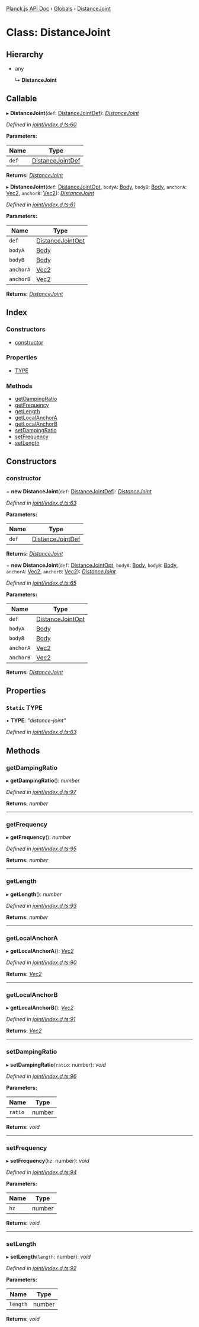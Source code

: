 [Planck.js API Doc](../README.md) › [Globals](../globals.md) › [DistanceJoint](distancejoint.md)

# Class: DistanceJoint

## Hierarchy

* any

  ↳ **DistanceJoint**

## Callable

▸ **DistanceJoint**(`def`: [DistanceJointDef](../interfaces/distancejointdef.md)): *[DistanceJoint](distancejoint.md)*

*Defined in [joint/index.d.ts:60](https://github.com/shakiba/planck.js/blob/038d425/lib/joint/index.d.ts#L60)*

**Parameters:**

Name | Type |
------ | ------ |
`def` | [DistanceJointDef](../interfaces/distancejointdef.md) |

**Returns:** *[DistanceJoint](distancejoint.md)*

▸ **DistanceJoint**(`def`: [DistanceJointOpt](../interfaces/distancejointopt.md), `bodyA`: [Body](body.md), `bodyB`: [Body](body.md), `anchorA`: [Vec2](vec2.md), `anchorB`: [Vec2](vec2.md)): *[DistanceJoint](distancejoint.md)*

*Defined in [joint/index.d.ts:61](https://github.com/shakiba/planck.js/blob/038d425/lib/joint/index.d.ts#L61)*

**Parameters:**

Name | Type |
------ | ------ |
`def` | [DistanceJointOpt](../interfaces/distancejointopt.md) |
`bodyA` | [Body](body.md) |
`bodyB` | [Body](body.md) |
`anchorA` | [Vec2](vec2.md) |
`anchorB` | [Vec2](vec2.md) |

**Returns:** *[DistanceJoint](distancejoint.md)*

## Index

### Constructors

* [constructor](distancejoint.md#constructor)

### Properties

* [TYPE](distancejoint.md#static-type)

### Methods

* [getDampingRatio](distancejoint.md#getdampingratio)
* [getFrequency](distancejoint.md#getfrequency)
* [getLength](distancejoint.md#getlength)
* [getLocalAnchorA](distancejoint.md#getlocalanchora)
* [getLocalAnchorB](distancejoint.md#getlocalanchorb)
* [setDampingRatio](distancejoint.md#setdampingratio)
* [setFrequency](distancejoint.md#setfrequency)
* [setLength](distancejoint.md#setlength)

## Constructors

###  constructor

\+ **new DistanceJoint**(`def`: [DistanceJointDef](../interfaces/distancejointdef.md)): *[DistanceJoint](distancejoint.md)*

*Defined in [joint/index.d.ts:63](https://github.com/shakiba/planck.js/blob/038d425/lib/joint/index.d.ts#L63)*

**Parameters:**

Name | Type |
------ | ------ |
`def` | [DistanceJointDef](../interfaces/distancejointdef.md) |

**Returns:** *[DistanceJoint](distancejoint.md)*

\+ **new DistanceJoint**(`def`: [DistanceJointOpt](../interfaces/distancejointopt.md), `bodyA`: [Body](body.md), `bodyB`: [Body](body.md), `anchorA`: [Vec2](vec2.md), `anchorB`: [Vec2](vec2.md)): *[DistanceJoint](distancejoint.md)*

*Defined in [joint/index.d.ts:65](https://github.com/shakiba/planck.js/blob/038d425/lib/joint/index.d.ts#L65)*

**Parameters:**

Name | Type |
------ | ------ |
`def` | [DistanceJointOpt](../interfaces/distancejointopt.md) |
`bodyA` | [Body](body.md) |
`bodyB` | [Body](body.md) |
`anchorA` | [Vec2](vec2.md) |
`anchorB` | [Vec2](vec2.md) |

**Returns:** *[DistanceJoint](distancejoint.md)*

## Properties

### `Static` TYPE

▪ **TYPE**: *"distance-joint"*

*Defined in [joint/index.d.ts:63](https://github.com/shakiba/planck.js/blob/038d425/lib/joint/index.d.ts#L63)*

## Methods

###  getDampingRatio

▸ **getDampingRatio**(): *number*

*Defined in [joint/index.d.ts:97](https://github.com/shakiba/planck.js/blob/038d425/lib/joint/index.d.ts#L97)*

**Returns:** *number*

___

###  getFrequency

▸ **getFrequency**(): *number*

*Defined in [joint/index.d.ts:95](https://github.com/shakiba/planck.js/blob/038d425/lib/joint/index.d.ts#L95)*

**Returns:** *number*

___

###  getLength

▸ **getLength**(): *number*

*Defined in [joint/index.d.ts:93](https://github.com/shakiba/planck.js/blob/038d425/lib/joint/index.d.ts#L93)*

**Returns:** *number*

___

###  getLocalAnchorA

▸ **getLocalAnchorA**(): *[Vec2](vec2.md)*

*Defined in [joint/index.d.ts:90](https://github.com/shakiba/planck.js/blob/038d425/lib/joint/index.d.ts#L90)*

**Returns:** *[Vec2](vec2.md)*

___

###  getLocalAnchorB

▸ **getLocalAnchorB**(): *[Vec2](vec2.md)*

*Defined in [joint/index.d.ts:91](https://github.com/shakiba/planck.js/blob/038d425/lib/joint/index.d.ts#L91)*

**Returns:** *[Vec2](vec2.md)*

___

###  setDampingRatio

▸ **setDampingRatio**(`ratio`: number): *void*

*Defined in [joint/index.d.ts:96](https://github.com/shakiba/planck.js/blob/038d425/lib/joint/index.d.ts#L96)*

**Parameters:**

Name | Type |
------ | ------ |
`ratio` | number |

**Returns:** *void*

___

###  setFrequency

▸ **setFrequency**(`hz`: number): *void*

*Defined in [joint/index.d.ts:94](https://github.com/shakiba/planck.js/blob/038d425/lib/joint/index.d.ts#L94)*

**Parameters:**

Name | Type |
------ | ------ |
`hz` | number |

**Returns:** *void*

___

###  setLength

▸ **setLength**(`length`: number): *void*

*Defined in [joint/index.d.ts:92](https://github.com/shakiba/planck.js/blob/038d425/lib/joint/index.d.ts#L92)*

**Parameters:**

Name | Type |
------ | ------ |
`length` | number |

**Returns:** *void*
